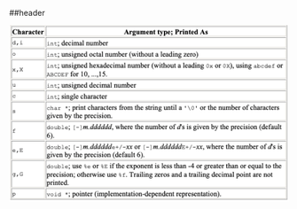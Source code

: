 
##header


![header image](https://github.com/LuisColorado-tech/printf/blob/main/test/Argumenttype.png)